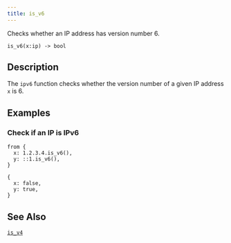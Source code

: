 ```yaml
---
title: is_v6
---
```


Checks whether an IP address has version number 6.

```tql
is_v6(x:ip) -> bool
```

## Description

The `ipv6` function checks whether the version number of a given IP address `x`
is 6.

## Examples

### Check if an IP is IPv6

```tql
from {
  x: 1.2.3.4.is_v6(),
  y: ::1.is_v6(),
}
```

```tql
{
  x: false,
  y: true,
}
```

## See Also

[`is_v4`](/reference/functions/is_v4)
